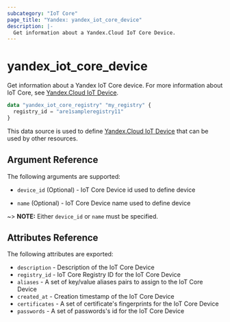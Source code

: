 ```yaml
---
subcategory: "IoT Core"
page_title: "Yandex: yandex_iot_core_device"
description: |-
  Get information about a Yandex.Cloud IoT Core Device.
---
```



# yandex_iot_core_device




Get information about a Yandex IoT Core device. For more information about IoT Core, see [Yandex.Cloud IoT Device](https://cloud.yandex.com/docs/iot-core/quickstart).

```terraform
data "yandex_iot_core_registry" "my_registry" {
  registry_id = "are1sampleregistry11"
}
```

This data source is used to define [Yandex.Cloud IoT Device](https://cloud.yandex.com/docs/iot-core/quickstart) that can be used by other resources.

## Argument Reference

The following arguments are supported:

* `device_id` (Optional) - IoT Core Device id used to define device

* `name` (Optional) - IoT Core Device name used to define device

~> **NOTE:** Either `device_id` or `name` must be specified.

## Attributes Reference

The following attributes are exported:

* `description` - Description of the IoT Core Device
* `registry_id` - IoT Core Registry ID for the IoT Core Device
* `aliases` - A set of key/value aliases pairs to assign to the IoT Core Device
* `created_at` - Creation timestamp of the IoT Core Device
* `certificates` - A set of certificate's fingerprints for the IoT Core Device
* `passwords` - A set of passwords's id for the IoT Core Device
